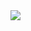 <img src="https://github-readme-stats.vercel.app/api/top-langs/?username=paixaoS2&layout=compact&langs_count=10&theme=dracula">
